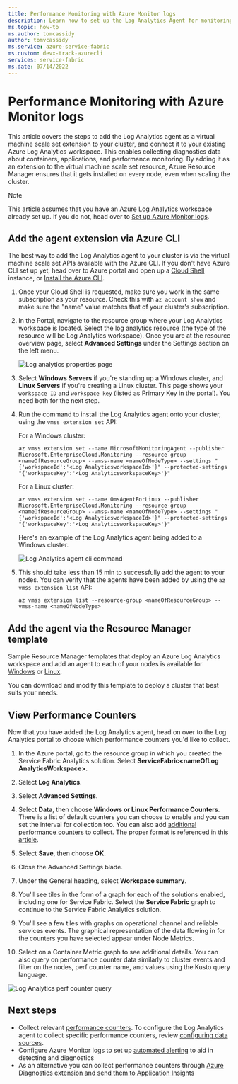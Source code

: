 ```yaml
---
title: Performance Monitoring with Azure Monitor logs 
description: Learn how to set up the Log Analytics Agent for monitoring containers and performance counters for your Azure Service Fabric clusters.
ms.topic: how-to
ms.author: tomcassidy
author: tomvcassidy
ms.service: azure-service-fabric
ms.custom: devx-track-azurecli
services: service-fabric
ms.date: 07/14/2022
---
```


# Performance Monitoring with Azure Monitor logs

This article covers the steps to add the Log Analytics agent as a virtual machine scale set extension to your cluster, and connect it to your existing Azure Log Analytics workspace. This enables collecting diagnostics data about containers, applications, and performance monitoring. By adding it as an extension to the virtual machine scale set resource, Azure Resource Manager ensures that it gets installed on every node, even when scaling the cluster.

> [!NOTE]
> This article assumes that you have an Azure Log Analytics workspace already set up. If you do not, head over to [Set up Azure Monitor logs](service-fabric-diagnostics-oms-setup.md).

## Add the agent extension via Azure CLI

The best way to add the Log Analytics agent to your cluster is via the virtual machine scale set APIs available with the Azure CLI. If you don't have Azure CLI set up yet, head over to Azure portal and open up a [Cloud Shell](/azure/cloud-shell/overview) instance, or [Install the Azure CLI](/cli/azure/install-azure-cli).

1. Once your Cloud Shell is requested, make sure you work in the same subscription as your resource. Check this with `az account show` and make sure the "name" value matches that of your cluster's subscription.

2. In the Portal, navigate to the resource group where your Log Analytics workspace is located. Select the log analytics resource (the type of the resource will be Log Analytics workspace). Once you are at the resource overview page, select **Advanced Settings** under the Settings section on the left menu.

    ![Log analytics properties page](media/service-fabric-diagnostics-oms-agent/oms-advanced-settings.png)

3. Select **Windows Servers** if you're standing up a Windows cluster, and **Linux Servers** if you're creating a Linux cluster. This page shows your `workspace ID` and `workspace key` (listed as Primary Key in the portal). You need both for the next step.

4. Run the command to install the Log Analytics agent onto your cluster, using the `vmss extension set` API:

    For a Windows cluster:

    ```azurecli
    az vmss extension set --name MicrosoftMonitoringAgent --publisher Microsoft.EnterpriseCloud.Monitoring --resource-group <nameOfResourceGroup> --vmss-name <nameOfNodeType> --settings "{'workspaceId':'<Log AnalyticsworkspaceId>'}" --protected-settings "{'workspaceKey':'<Log AnalyticsworkspaceKey>'}"
    ```

    For a Linux cluster:

    ```azurecli
    az vmss extension set --name OmsAgentForLinux --publisher Microsoft.EnterpriseCloud.Monitoring --resource-group <nameOfResourceGroup> --vmss-name <nameOfNodeType> --settings "{'workspaceId':'<Log AnalyticsworkspaceId>'}" --protected-settings "{'workspaceKey':'<Log AnalyticsworkspaceKey>'}"
    ```

    Here's an example of the Log Analytics agent being added to a Windows cluster.

    ![Log Analytics agent cli command](media/service-fabric-diagnostics-oms-agent/cli-command.png)

5. This should take less than 15 min to successfully add the agent to your nodes. You can verify that the agents have been added by using the `az vmss extension list` API:

    ```azurecli
    az vmss extension list --resource-group <nameOfResourceGroup> --vmss-name <nameOfNodeType>
    ```

## Add the agent via the Resource Manager template

Sample Resource Manager templates that deploy an Azure Log Analytics workspace and add an agent to each of your nodes is available for [Windows](https://github.com/Azure-Samples/service-fabric-cluster-templates/tree/master/5-VM-Windows-OMS-UnSecure) or [Linux](https://github.com/Azure-Samples/service-fabric-cluster-templates/tree/master/5-VM-Ubuntu-1-NodeType-Secure-OMS).

You can download and modify this template to deploy a cluster that best suits your needs.

## View Performance Counters

Now that you have added the Log Analytics agent, head on over to the Log Analytics portal to choose which performance counters you'd like to collect.

1. In the Azure portal, go to the resource group in which you created the Service Fabric Analytics solution. Select **ServiceFabric\<nameOfLog AnalyticsWorkspace\>**.

2. Select **Log Analytics**.

3. Select **Advanced Settings**.

4. Select **Data**, then choose **Windows or Linux Performance Counters**. There is a list of default counters you can choose to enable and you can set the interval for collection too. You can also add [additional performance counters](monitor-service-fabric-reference.md#performance-metrics) to collect. The proper format is referenced in this [article](/windows/win32/perfctrs/specifying-a-counter-path).

5. Select **Save**, then choose **OK**.

6. Close the Advanced Settings blade.

7. Under the General heading, select **Workspace summary**.

8. You'll see tiles in the form of a graph for each of the solutions enabled, including one for Service Fabric. Select the **Service Fabric** graph to continue to the Service Fabric Analytics solution.

9. You'll see a few tiles with graphs on operational channel and reliable services events. The graphical representation of the data flowing in for the counters you have selected appear under Node Metrics.

10. Select on a Container Metric graph to see additional details. You can also query on performance counter data similarly to cluster events and filter on the nodes, perf counter name, and values using the Kusto query language.

![Log Analytics perf counter query](media/service-fabric-diagnostics-event-analysis-oms/oms_node_metrics_table.PNG)

## Next steps

* Collect relevant [performance counters](monitor-service-fabric-reference.md#performance-metrics). To configure the Log Analytics agent to collect specific performance counters, review [configuring data sources](/azure/azure-monitor/agents/agent-data-sources#configure-data-sources).
* Configure Azure Monitor logs to set up [automated alerting](/azure/azure-monitor/alerts/alerts-overview) to aid in detecting and diagnostics
* As an alternative you can collect performance counters through [Azure Diagnostics extension and send them to Application Insights](service-fabric-diagnostics-event-aggregation-wad.md#add-the-application-insights-sink-to-the-resource-manager-template)
